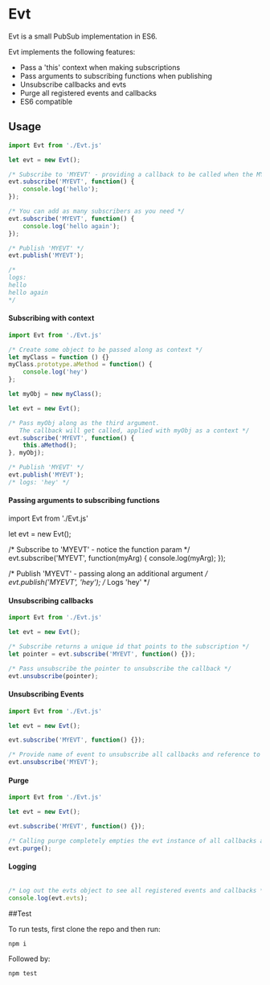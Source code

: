 # Evt

Evt is a small PubSub implementation in ES6.

Evt implements the following features: 

* Pass a 'this' context when making subscriptions
* Pass arguments to subscribing functions when publishing
* Unsubscribe callbacks and evts
* Purge all registered events and callbacks
* ES6 compatible

## Usage 


```js
import Evt from './Evt.js'

let evt = new Evt();

/* Subscribe to 'MYEVT' - providing a callback to be called when the MYEVT event is published  */
evt.subscribe('MYEVT', function() {
    console.log('hello'); 
});

/* You can add as many subscribers as you need */
evt.subscribe('MYEVT', function() {
    console.log('hello again'); 
});

/* Publish 'MYEVT' */
evt.publish('MYEVT');

/* 
logs: 
hello 
hello again
*/

```

#### Subscribing with context

```js
import Evt from './Evt.js'

/* Create some object to be passed along as context */
let myClass = function () {}
myClass.prototype.aMethod = function() { 
    console.log('hey') 
};

let myObj = new myClass();

let evt = new Evt();

/* Pass myObj along as the third argument. 
   The callback will get called, applied with myObj as a context */
evt.subscribe('MYEVT', function() {
    this.aMethod(); 
}, myObj);

/* Publish 'MYEVT' */
evt.publish('MYEVT');
/* logs: 'hey' */
```

#### Passing arguments to subscribing functions
import Evt from './Evt.js'

let evt = new Evt();

/* Subscribe to 'MYEVT' - notice the function param */
evt.subscribe('MYEVT', function(myArg) {
    console.log(myArg); 
});

/* Publish 'MYEVT' - passing along an additional argument */
evt.publish('MYEVT', 'hey'); 
/* Logs 'hey' */


#### Unsubscribing callbacks

```js
import Evt from './Evt.js'

let evt = new Evt();

/* Subscribe returns a unique id that points to the subscription */
let pointer = evt.subscribe('MYEVT', function() {});

/* Pass unsubscribe the pointer to unsubscribe the callback */
evt.unsubscribe(pointer);
```

#### Unsubscribing Events

```js
import Evt from './Evt.js'

let evt = new Evt();

evt.subscribe('MYEVT', function() {});

/* Provide name of event to unsubscribe all callbacks and reference to event */
evt.unsubscribe('MYEVT');
```

#### Purge

```js
import Evt from './Evt.js'

let evt = new Evt();

evt.subscribe('MYEVT', function() {});

/* Calling purge completely empties the evt instance of all callbacks and events */
evt.purge();
```

#### Logging
```js

/* Log out the evts object to see all registered events and callbacks */
console.log(evt.evts);
```

##Test

To run tests, first clone the repo and then run:

```
npm i
```

Followed by:

```
npm test
```

